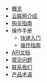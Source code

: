 <!-- 请勿添加产品标题，标题行将由系统自动增加，名称将于您申请邮件提供的仓库名称一致 -->

* [概览](/ugn/README.md)
*   [云联网介绍](ugn/Document/Introduction.md)
*   [购买指南](ugn/Document/Purchase.md)
*  操作手册
   *  [快速入门](ugn/Document/Guide/Threshold.md)
   *  [操作指南](ugn/Document/Guide/Guide.md)
*  [API文档](ugn/Document/API.md)
*  [常见问题](ugn/Document/Q%A.md)
*  [联系我们](ugn/Document/Connection.md)
* [产品术语](/ugn/Document/glossary.md)

